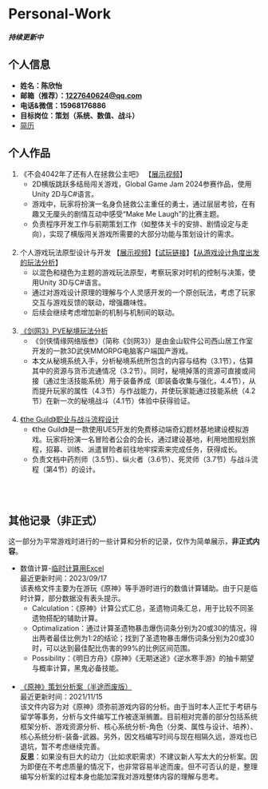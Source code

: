 # Personal-Work 
***持续更新中***
## 个人信息
- **姓名：陈欣怡**
- **邮箱（推荐）：1227640624@qq.com**
- **电话&微信：15968176886**
- **目标岗位：策划（系统、数值、战斗）**
- [简历](resume.pdf)
## 个人作品
1. 《不会4042年了还有人在拯救公主吧》
   【[展示视频]()】
   * 2D横版跳跃多结局闯关游戏，Global Game Jam 2024参赛作品，使用Unity 2D与C#语言。
   * 游戏中，玩家将扮演一名身负拯救公主重任的勇士，通过层层考验，在有趣又无厘头的剧情互动中感受“Make Me Laugh”的比赛主题。
   * 负责程序开发工作与前期策划工作（如整体关卡的安排、剧情设定与走向），实现了横版闯关游戏所需要的大部分功能与策划设计的需求。
   <br><br>
2. 个人游戏玩法原型设计与开发
   【[展示视频](prototype_colouring_1080p.mp4)】【[试玩链接](https://play.unity.com/en/games/46c2d882-59ea-40d1-8243-c7d6235b8b1e/colouring)】【[从游戏设计角度出发的玩法分析]()】
   * 以混色和褪色为主题的游戏玩法原型，考察玩家对时机的控制与决策，使用Unity 3D与C#语言。
   * 通过对游戏设计原理的理解与个人灵感开发的一个原创玩法，考虑了玩家交互与游戏反馈的联动，增强趣味性。
   * 后续会继续考虑增加新的机制与机制间的联动。
   <br><br>
3. [《剑网3》PVE秘境玩法分析](jx3_pve_gameplay_analysis.pdf)
   * 《剑侠情缘网络版叁》（简称《剑网3》）是由金山软件公司西山居工作室开发的一款3D武侠MMORPG电脑客户端国产游戏。
   * 本文从秘境系统入手，分析秘境系统所包含的内容与结构（3.1节），估算其中的资源与货币流通情况（3.2节）。同时，秘境掉落的资源可直接或间接（通过生活技能系统）用于装备养成（即装备收集与强化，4.4节），从而提升玩家的属性（4.3节）与作战能力，并使玩家能通过技能系统（4.2节）在新一次的秘境战斗（4.1节）体验中获得验证。
   <br><br>
5. [《the Guild》职业与战斗流程设计](the_guild_combat_design_document.pdf)
   * 《the Guild》是一款使用UE5开发的免费移动端奇幻题材基地建设模拟游戏。玩家将扮演一名冒险者公会的会长，通过建设基地，利用地图规划旅程，招募、训练、派遣冒险者前往地牢探索来完成任务，获得成长。
   * 负责文档中药剂师（3.5节）、纵火者（3.6节）、死灵师（3.7节）与战斗流程（第4节）的设计。

<br><br>
## 其他记录（非正式）
这一部分为平常游戏时进行的一些计算和分析的记录，仅作为简单展示，**非正式内容**。
- 数值计算-[临时计算用Excel](temporary_calculation.xlsx) <br>
  最近更新时间：2023/09/17 <br>
  该表格文件主要为在游玩《原神》等手游时进行的数值计算辅助。由于只是临时计算，部分数据没有表头提示。 <br>
  * Calculation：《原神》计算公式汇总，圣遗物词条汇总，用于比较不同圣遗物搭配的辅助计算。
  * Optimalization：通过计算圣遗物暴击爆伤词条分别为20或30的情况，得出两者最佳比例为1:2的结论；找到了圣遗物暴击爆伤词条分别为20或30时，可以达到最佳配比伤害的99%的比例区间范围。
  * Possibility：《明日方舟》《原神》《无期迷途》《逆水寒手游》的抽卡期望与概率计算，黑鬼必备技能。
  <br><br>
- [《原神》策划分析案（半途而废版）](genshin_impact_design_analysis_document.pdf) <br>
  最近更新时间：2021/11/15 <br>
  该文件内容为对《原神》须弥前游戏内容的分析。由于当时本人正忙于考研与留学等事务，分析与文件编写工作被逐渐搁置。目前相对完善的部分包括系统框架分析、游戏资源分析、核心系统分析-角色（分类、属性与设计、培养）、核心系统分析-装备-武器。另外，因文档编写时间与现在相隔久远，游戏也已退坑，暂不考虑继续完善。 <br>
  **反思**：如果没有巨大的动力（比如求职需求）不建议新人写太大的分析案。因为即便在不考虑质量的情况下，也非常容易半途而废。但不可否认的是，整理编写分析案的过程本身也能加深我对游戏整体内容的理解与思考。
<br><br>
